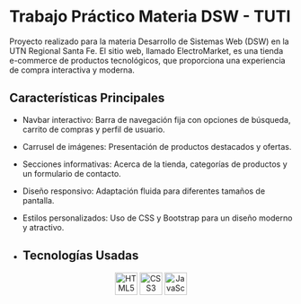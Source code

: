 #   Trabajo Práctico Materia DSW - TUTI

Proyecto realizado para la materia Desarrollo de Sistemas Web (DSW) en la UTN Regional Santa Fe. El sitio web, llamado ElectroMarket, es una tienda e-commerce de productos tecnológicos, que proporciona una experiencia de compra interactiva y moderna.

## Características Principales
* Navbar interactivo: Barra de navegación fija con opciones de búsqueda, carrito de compras y perfil de usuario.
* Carrusel de imágenes: Presentación de productos destacados y ofertas.
* Secciones informativas: Acerca de la tienda, categorías de productos y un formulario de contacto.
* Diseño responsivo: Adaptación fluida para diferentes tamaños de pantalla.
* Estilos personalizados: Uso de CSS y Bootstrap para un diseño moderno y atractivo.

* ## Tecnologías Usadas

<p align="center">
  <img src="https://cdn.jsdelivr.net/gh/devicons/devicon/icons/html5/html5-original.svg" alt="HTML5" width="40" height="40">
<img src="https://cdn.jsdelivr.net/gh/devicons/devicon/icons/css3/css3-original.svg" alt="CSS3" width="40" height="40">
<img src="https://cdn.jsdelivr.net/gh/devicons/devicon/icons/javascript/javascript-original.svg" alt="JavaScript" width="40" height="40">
</p>
